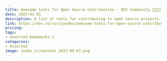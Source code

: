 ```yaml
---
title: Awesome tools for Open Source Contribution - DEV Community 👩‍💻👨‍💻
date: 2023-01-01
description: A list of tools for contributing to open source projects.
link: https://dev.to/surajondev/awesome-tools-for-open-source-contribution-36cm
pricing: 
tags: 
- unsorted-bookmarks-1 
categories: 
- Unsorted 
image: index_screenshot_2023-09-07.png
---
```

